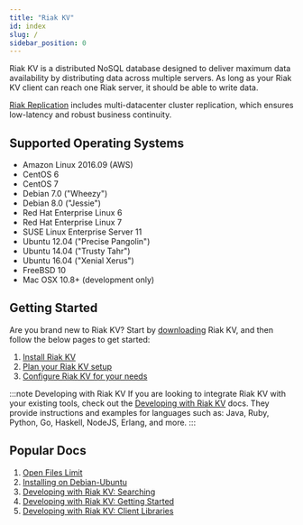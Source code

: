 ```yaml
---
title: "Riak KV"
id: index
slug: /
sidebar_position: 0
---
```


[riak_repl]: https://github.com/basho/riak_repl 
[config index]: configuring/index.md
[downloads]: setup/installing/index.md
[install index]: setup/installing/index.md
[plan index]: setup/planning/index.md
[perf open files]: using/performance/open-files-limit
[install debian & ubuntu]: setup/installing/debian-ubuntu
[usage search]: developing/usage/search.md
[getting started]: developing/getting-started/index.md
[dev client libraries]: developing/client-libraries.md

Riak KV is a distributed NoSQL database designed to deliver maximum data availability by distributing data across multiple servers. As long as your Riak KV client can reach one Riak server, it should be able to write data.

[Riak Replication][riak_repl] includes multi-datacenter cluster replication, which ensures low-latency and robust business continuity.

## Supported Operating Systems

- Amazon Linux 2016.09 (AWS)
- CentOS 6
- CentOS 7
- Debian 7.0 ("Wheezy")
- Debian 8.0 ("Jessie")
- Red Hat Enterprise Linux 6
- Red Hat Enterprise Linux 7
- SUSE Linux Enterprise Server 11
- Ubuntu 12.04 ("Precise Pangolin")
- Ubuntu 14.04 ("Trusty Tahr")
- Ubuntu 16.04 ("Xenial Xerus")
- FreeBSD 10
- Mac OSX 10.8+ (development only)

## Getting Started

Are you brand new to Riak KV? Start by [downloading][downloads] Riak KV, and then follow the below pages to get started:

1. [Install Riak KV][install index]
2. [Plan your Riak KV setup][plan index]
3. [Configure Riak KV for your needs][config index]

:::note Developing with Riak KV
If you are looking to integrate Riak KV with your existing tools, check out the [Developing with Riak KV](developing/index.md) docs. They provide instructions and examples for languages such as: Java, Ruby, Python, Go, Haskell, NodeJS, Erlang, and more.
:::

## Popular Docs

1. [Open Files Limit][perf open files]
2. [Installing on Debian-Ubuntu][install debian & ubuntu]
3. [Developing with Riak KV: Searching][usage search]
4. [Developing with Riak KV: Getting Started][getting started]
5. [Developing with Riak KV: Client Libraries][dev client libraries]